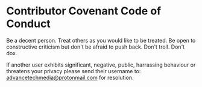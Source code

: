 # Contributor Covenant Code of Conduct

Be a decent person. Treat others as you would like to be treated. Be open to constructive criticism but don't be afraid to push back. Don't troll. Don't dox.

If another user exhibits significant, negative, public, harrassing behaviour or threatens your privacy please send their username to: advancetechmedia@protonmail.com for resolution.

